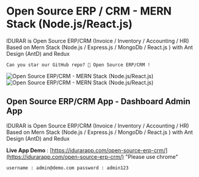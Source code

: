 # Open Source ERP / CRM - MERN Stack (Node.js/React.js)

IDURAR is Open Source ERP/CRM (Invoice / Inventory / Accounting / HR) Based on Mern Stack (Node.js / Express.js / MongoDb / React.js ) with Ant Design (AntD) and Redux

```
Can you star our GitHub repo? 🤩 Open Source ERP/CRM !
```

![Open Source ERP/CRM - MERN Stack (Node.js/React.js)](https://user-images.githubusercontent.com/50052356/141647096-dcb66696-6103-4850-ae21-9fc97a412252.png)
![Open Source ERP/CRM - MERN Stack (Node.js/React.js)](https://user-images.githubusercontent.com/50052356/141647100-9dfd6ee5-f873-42a8-8923-88bd0cf53606.png)

## Open Source ERP/CRM App - Dashboard Admin App

IDURAR is Open Source ERP/CRM (Invoice / Inventory / Accounting / HR) Based on Mern Stack (Node.js / Express.js / MongoDb / React.js ) with Ant Design (AntD) and Redux

**Live App Demo** : [https://idurarapp.com/open-source-erp-crm/](https://idurarapp.com/open-source-erp-crm/) "Please use chrome"

`username : admin@demo.com password : admin123`
